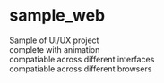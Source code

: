 # sample_web
Sample of UI/UX project <br />
complete with animation <br />
compatiable across different interfaces <br />
compatiable across different browsers <br />
